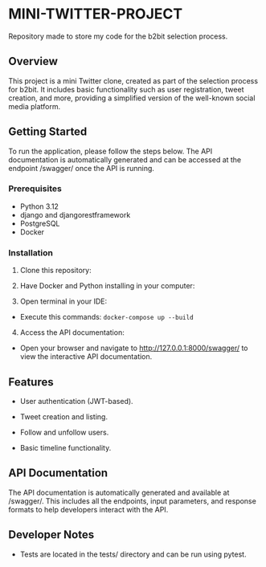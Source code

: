 # MINI-TWITTER-PROJECT
Repository made to store my code for the b2bit selection process.

## Overview

This project is a mini Twitter clone, created as part of the selection process for b2bit. It includes basic functionality such as user registration, tweet creation, and more, providing a simplified version of the well-known social media platform.

## Getting Started

To run the application, please follow the steps below. The API documentation is automatically generated and can be accessed at the endpoint /swagger/ once the API is running.

### Prerequisites
 - Python 3.12
 - django and djangorestframework
 - PostgreSQL
 - Docker 

 ### Installation
1. Clone this repository:

2. Have Docker and Python installing in your computer:

3. Open terminal in your IDE:
- Execute this commands: `docker-compose up --build`

4. Access the API documentation:
- Open your browser and navigate to http://127.0.0.1:8000/swagger/ to view the interactive API documentation.

## Features
- User authentication (JWT-based).

- Tweet creation and listing.

- Follow and unfollow users.

- Basic timeline functionality.

## API Documentation
The API documentation is automatically generated and available at /swagger/. This includes all the endpoints, input parameters, and response formats to help developers interact with the API.

## Developer Notes

- Tests are located in the tests/ directory and can be run using pytest.
